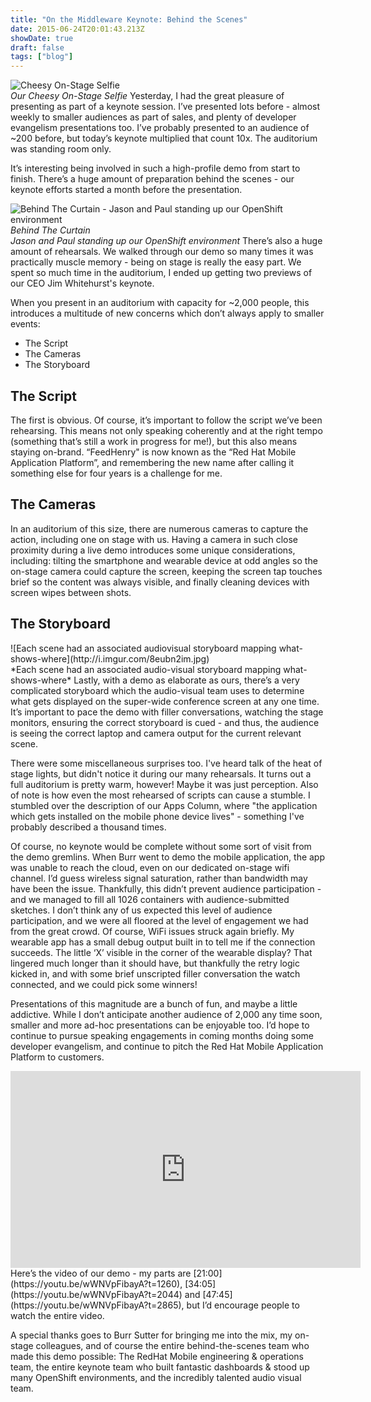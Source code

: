 ```yaml
---
title: "On the Middleware Keynote: Behind the Scenes"
date: 2015-06-24T20:01:43.213Z
showDate: true
draft: false
tags: ["blog"]
---
```


<span class="alignright">![Cheesy On-Stage Selfie](http://i.imgur.com/yV0x9INm.jpg)  <br style="clear:both;"/>
*Our Cheesy On-Stage Selfie*
</span>
Yesterday, I had the great pleasure of presenting as part of a keynote session. I’ve presented lots before - almost weekly to smaller audiences as part of sales, and plenty of developer evangelism presentations too.
I’ve probably presented to an audience of ~200 before, but today’s keynote multiplied that count 10x. The auditorium was standing room only.

It’s interesting being involved in such a high-profile demo from start to finish. There’s a huge amount of preparation behind the scenes - our keynote efforts started a month before the presentation. 

<span class="alignright">![Behind The Curtain - Jason and Paul standing up our OpenShift environment](http://i.imgur.com/RBqsBpvm.jpg)  <br style="clear:both;"/>
*Behind The Curtain  
Jason and Paul standing up our OpenShift environment*
</span>
There’s also a huge amount of rehearsals. We walked through our demo so many times it was practically muscle memory - being on stage is really the easy part. 
We spent so much time in the auditorium, I ended up getting two previews of our CEO Jim Whitehurst's keynote.

When you present in an auditorium with capacity for ~2,000 people, this introduces a multitude of new concerns which don’t always apply to smaller events: 
  
* The Script
* The Cameras
* The Storyboard

##  The Script
The first is obvious. Of course, it’s important to follow the script we’ve been rehearsing. This means not only speaking coherently and at the right tempo (something that’s still a work in progress for me!), but this also means staying on-brand. “FeedHenry" is now known as the “Red Hat Mobile Application Platform”, and remembering the new name after calling it something else for four years is a challenge for me.

## The Cameras
In an auditorium of this size, there are numerous cameras to capture the action, including one on stage with us. Having a camera in such close proximity during a live demo introduces some unique considerations, including: tilting the smartphone and wearable device at odd angles so the on-stage camera could capture the screen, keeping the screen tap touches brief so the content was always visible, and finally cleaning devices with screen wipes between shots.

## The Storyboard

<span class="alignleft">
![Each scene had an associated audiovisual storyboard mapping what-shows-where](http://i.imgur.com/8eubn2im.jpg)  <br style="clear:both;"/>
*Each scene had an associated audio-visual  
storyboard mapping what-shows-where*
</span>
Lastly, with a demo as elaborate as ours, there’s a very complicated storyboard which the audio-visual team uses to determine what gets displayed on the super-wide conference screen at any one time. It’s important to pace the demo with filler conversations, watching the stage monitors, ensuring the correct storyboard is cued - and thus, the audience is seeing the correct laptop and camera output for the current relevant scene.

There were some miscellaneous surprises too. I've heard talk of the heat of stage lights, but didn't notice it during our many rehearsals. It turns out a full auditorium is pretty warm, however! Maybe it was just perception. 
Also of note is how even the most rehearsed of scripts can cause a stumble. I stumbled over the description of our Apps Column, where "the application which gets installed on the mobile phone device lives" - something I've probably described a thousand times. 

Of course, no keynote would be complete without some sort of visit from the demo gremlins. When Burr went to demo the mobile application, the app was unable to reach the cloud, even on our dedicated on-stage wifi channel. I’d guess wireless signal saturation, rather than bandwidth may have been the issue. Thankfully, this didn’t prevent audience participation - and we managed to fill all 1026 containers with audience-submitted sketches. I don’t think any of us expected this level of audience participation, and we were all floored at the level of engagement we had from the great crowd. 
Of course, WiFi issues struck again briefly. My wearable app has a small debug output built in to tell me if the connection succeeds. The little ‘X’ visible in the corner of the wearable display? That lingered much longer than it should have, but thankfully the retry logic kicked in, and with some brief unscripted filler conversation the watch connected, and we could pick some winners! 

Presentations of this magnitude are a bunch of fun, and maybe a little addictive. While I don’t anticipate another audience of 2,000 any time soon, smaller and more ad-hoc presentations can be enjoyable too. 
I’d hope to continue to pursue speaking engagements in coming months doing some developer evangelism, and continue to pitch the Red Hat Mobile Application Platform to customers. 

<iframe width="560" height="315" src="https://www.youtube.com/embed/wWNVpFibayA?t=1260" frameborder="0" allowfullscreen></iframe>
Here’s the video of our demo - my parts are [21:00](https://youtu.be/wWNVpFibayA?t=1260), [34:05](https://youtu.be/wWNVpFibayA?t=2044) and [47:45](https://youtu.be/wWNVpFibayA?t=2865), but I’d encourage people to watch the entire video.

A special thanks goes to Burr Sutter for bringing me into the mix, my on-stage colleagues, and of course the entire behind-the-scenes team who made this demo possible: The RedHat Mobile engineering & operations team, the entire keynote team who built fantastic dashboards & stood up many OpenShift environments, and the incredibly talented audio visual team. 
